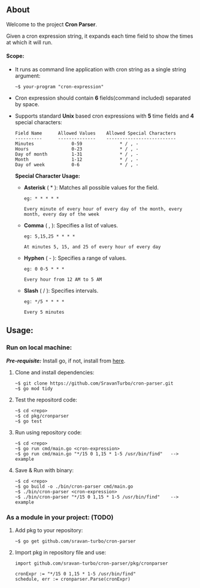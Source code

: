 ## About
Welcome to the project **Cron Parser**. 

Given a cron expression string, it expands each time field to show the times at which it will run.

#### Scope:
 - It runs as command line application with cron string as a single string argument:
   ```
   ~$ your-program "cron-expression"
   ```
 - Cron expression should contain **6** fields(command included) separated by space.
 
 - Supports standard **Unix** based cron expressions with **5** time fields and **4** special characters:

    ```
    Field Name      Allowed Values    Allowed Special Characters
    ----------      --------------    --------------------------
    Minutes              0-59              * / , -
    Hours                0-23              * / , -
    Day of month         1-31              * / , - 
    Month                1-12              * / , -
    Day of week          0-6               * / , - 
    ```

   
   **Special Character Usage:**
    - **Asterisk** ( * ): Matches all possible values for the field. 
        ```
        eg: * * * * *

        Every minute of every hour of every day of the month, every month, every day of the week
        ```
    - **Comma** ( , ): Specifies a list of values.
        ```
        eg: 5,15,25 * * * *
        
        At minutes 5, 15, and 25 of every hour of every day
        ```
    - **Hyphen**   ( - ): Specifies a range of values.
        ```
        eg: 0 0-5 * * *
        
        Every hour from 12 AM to 5 AM
        ```
    - **Slash**    ( / ): Specifies intervals.
        ```
        eg: */5 * * * *
        
        Every 5 minutes
        ```


## Usage:

### Run on local machine:

***Pre-requisite:*** Install go, if not, install from [here](https://go.dev/doc/install).
1. Clone and install dependencies:
    ```
    ~$ git clone https://github.com/SravanTurbo/cron-parser.git
    ~$ go mod tidy
    ```
2. Test the repositord code:
    ```
    ~$ cd <repo>
    ~$ cd pkg/cronparser
    ~$ go test
    ```
3. Run using repository code:
    ```
    ~$ cd <repo>
    ~$ go run cmd/main.go <cron-expression>
    ~$ go run cmd/main.go "*/15 0 1,15 * 1-5 /usr/bin/find"   --> example
    ```
4. Save & Run with binary:
    ```
    ~$ cd <repo>
    ~$ go build -o ./bin/cron-parser cmd/main.go
    ~$ ./bin/cron-parser <cron-expression>
    ~$ ./bin/cron-parser "*/15 0 1,15 * 1-5 /usr/bin/find"    --> example

### As a module in your project: (TODO)

1. Add pkg to your repository:

    ```
    ~$ go get github.com/sravan-turbo/cron-parser
    ```
2. Import pkg in repository file and use:

    ```
    import github.com/sravan-turbo/cron-parser/pkg/cronparser
    ```

    ```
    cronExpr := "*/15 0 1,15 * 1-5 /usr/bin/find"
    schedule, err := cronparser.Parse(cronExpr)
    ```